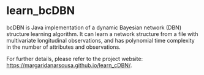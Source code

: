 # learn_bcDBN

bcDBN is Java implementation of a dynamic Bayesian network (DBN) structure learning algorithm. It can learn a network structure from a file with multivariate longitudinal observations, and has polynomial time complexity in the number of attributes and observations.

For further details, please refer to the project website: https://margaridanarsousa.github.io/learn_cDBN/.
